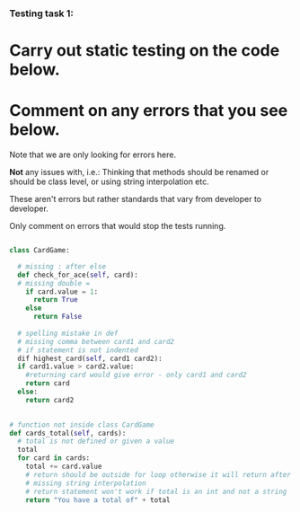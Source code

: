 ### Testing task 1:

# Carry out static testing on the code below.
# Comment on any errors that you see below.

Note that we are only looking for errors here.

**Not** any issues with, i.e.: 
Thinking that methods should be renamed or should be class level, or using string interpolation etc. 

These aren't errors but rather standards that vary from developer to developer. 

Only comment on errors that would stop the tests running.

```python

class CardGame:

  # missing : after else
  def check_for_ace(self, card):
  # missing double =
    if card.value = 1:
      return True
    else
      return False
   
  # spelling mistake in def
  # missing comma between card1 and card2
  # if statement is not indented
  dif highest_card(self, card1 card2):
  if card1.value > card2.value:
    #returning card would give error - only card1 and card2
    return card
  else:
    return card2
  

# function not inside class CardGame
def cards_total(self, cards):
  # total is not defined or given a value
  total
  for card in cards:
    total += card.value
    # return should be outside for loop otherwise it will return after first instance
    # missing string interpolation
    # return statement won't work if total is an int and not a string
    return "You have a total of" + total
  
```
